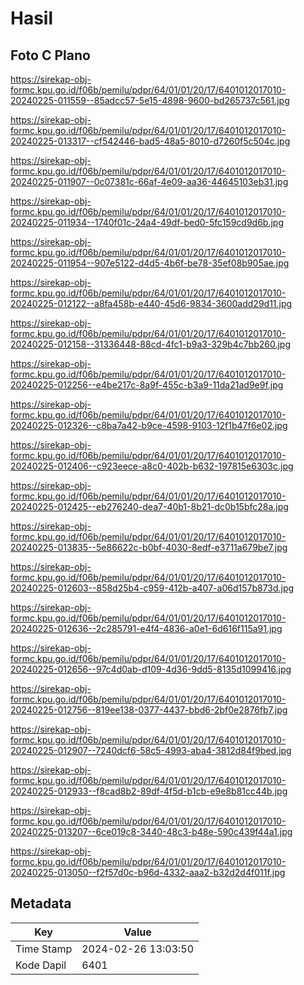 # Hasil

## Foto C Plano

https://sirekap-obj-formc.kpu.go.id/f06b/pemilu/pdpr/64/01/01/20/17/6401012017010-20240225-011559--85adcc57-5e15-4898-9600-bd265737c561.jpg

https://sirekap-obj-formc.kpu.go.id/f06b/pemilu/pdpr/64/01/01/20/17/6401012017010-20240225-013317--cf542446-bad5-48a5-8010-d7260f5c504c.jpg

https://sirekap-obj-formc.kpu.go.id/f06b/pemilu/pdpr/64/01/01/20/17/6401012017010-20240225-011907--0c07381c-66af-4e09-aa36-44645103eb31.jpg

https://sirekap-obj-formc.kpu.go.id/f06b/pemilu/pdpr/64/01/01/20/17/6401012017010-20240225-011934--1740f01c-24a4-49df-bed0-5fc159cd9d6b.jpg

https://sirekap-obj-formc.kpu.go.id/f06b/pemilu/pdpr/64/01/01/20/17/6401012017010-20240225-011954--907e5122-d4d5-4b6f-be78-35ef08b905ae.jpg

https://sirekap-obj-formc.kpu.go.id/f06b/pemilu/pdpr/64/01/01/20/17/6401012017010-20240225-012122--a8fa458b-e440-45d6-9834-3600add29d11.jpg

https://sirekap-obj-formc.kpu.go.id/f06b/pemilu/pdpr/64/01/01/20/17/6401012017010-20240225-012158--31336448-88cd-4fc1-b9a3-329b4c7bb260.jpg

https://sirekap-obj-formc.kpu.go.id/f06b/pemilu/pdpr/64/01/01/20/17/6401012017010-20240225-012256--e4be217c-8a9f-455c-b3a9-11da21ad9e9f.jpg

https://sirekap-obj-formc.kpu.go.id/f06b/pemilu/pdpr/64/01/01/20/17/6401012017010-20240225-012326--c8ba7a42-b9ce-4598-9103-12f1b47f6e02.jpg

https://sirekap-obj-formc.kpu.go.id/f06b/pemilu/pdpr/64/01/01/20/17/6401012017010-20240225-012406--c923eece-a8c0-402b-b632-197815e6303c.jpg

https://sirekap-obj-formc.kpu.go.id/f06b/pemilu/pdpr/64/01/01/20/17/6401012017010-20240225-012425--eb276240-dea7-40b1-8b21-dc0b15bfc28a.jpg

https://sirekap-obj-formc.kpu.go.id/f06b/pemilu/pdpr/64/01/01/20/17/6401012017010-20240225-013835--5e86622c-b0bf-4030-8edf-e3711a679be7.jpg

https://sirekap-obj-formc.kpu.go.id/f06b/pemilu/pdpr/64/01/01/20/17/6401012017010-20240225-012603--858d25b4-c959-412b-a407-a06d157b873d.jpg

https://sirekap-obj-formc.kpu.go.id/f06b/pemilu/pdpr/64/01/01/20/17/6401012017010-20240225-012636--2c285791-e4f4-4836-a0e1-6d616f115a91.jpg

https://sirekap-obj-formc.kpu.go.id/f06b/pemilu/pdpr/64/01/01/20/17/6401012017010-20240225-012656--97c4d0ab-d109-4d36-9dd5-8135d1099416.jpg

https://sirekap-obj-formc.kpu.go.id/f06b/pemilu/pdpr/64/01/01/20/17/6401012017010-20240225-012756--819ee138-0377-4437-bbd6-2bf0e2876fb7.jpg

https://sirekap-obj-formc.kpu.go.id/f06b/pemilu/pdpr/64/01/01/20/17/6401012017010-20240225-012907--7240dcf6-58c5-4993-aba4-3812d84f9bed.jpg

https://sirekap-obj-formc.kpu.go.id/f06b/pemilu/pdpr/64/01/01/20/17/6401012017010-20240225-012933--f8cad8b2-89df-4f5d-b1cb-e9e8b81cc44b.jpg

https://sirekap-obj-formc.kpu.go.id/f06b/pemilu/pdpr/64/01/01/20/17/6401012017010-20240225-013207--6ce019c8-3440-48c3-b48e-590c439f44a1.jpg

https://sirekap-obj-formc.kpu.go.id/f06b/pemilu/pdpr/64/01/01/20/17/6401012017010-20240225-013050--f2f57d0c-b96d-4332-aaa2-b32d2d4f011f.jpg


## Metadata

| Key        | Value               |
| ---------- | ------------------- |
| Time Stamp | 2024-02-26 13:03:50 |
| Kode Dapil | 6401                |



